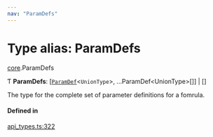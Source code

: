 ```yaml
---
nav: "ParamDefs"
---
```

# Type alias: ParamDefs

[core](../modules/core.md).ParamDefs

Ƭ **ParamDefs**: [[`ParamDef`](../interfaces/core.ParamDef.md)<`UnionType`\>, ...ParamDef<UnionType\>[]] \| []

The type for the complete set of parameter definitions for a fomrula.

#### Defined in

[api_types.ts:322](https://github.com/coda/packs-sdk/blob/main/api_types.ts#L322)
